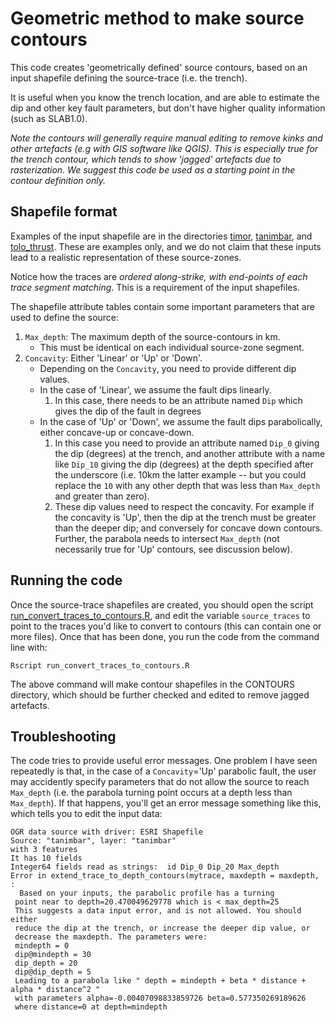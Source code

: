 # Geometric method to make source contours

This code creates 'geometrically defined' source contours, based on an input
shapefile defining the source-trace (i.e. the trench).

It is useful when you know the trench location, and are able to estimate the dip and
other key fault parameters, but don't have higher quality information (such as SLAB1.0).

*Note the contours will generally require manual editing to remove kinks and other artefacts (e.g with GIS software like QGIS). This is especially true for the trench contour, which tends to show 'jagged' artefacts due to rasterization. We suggest this code be used as a starting point in the contour definition only.*

## Shapefile format
Examples of the input shapefile are in the directories [timor](timor), [tanimbar](tanimbar), and [tolo_thrust](tolo_thrust). These are examples only, and we do not claim that these inputs lead to a realistic representation of these source-zones. 

Notice how the traces are *ordered along-strike, with end-points of each trace segment matching*. This is a requirement of the input shapefiles. 

The shapefile attribute tables contain some important parameters that are used to define the source:
1. `Max_depth`: The maximum depth of the source-contours in km. 
    * This must be identical on each individual source-zone segment. 
2. `Concavity`: Either 'Linear' or 'Up' or 'Down'. 
    * Depending on the `Concavity`, you need to provide different dip values.
    * In the case of 'Linear', we assume the fault dips linearly. 
        1. In this case, there needs to be an attribute named `Dip` which gives the dip of the fault in degrees 
    * In the case of 'Up' or 'Down', we assume the fault dips parabolically, either concave-up or concave-down. 
        1. In this case you need to provide an attribute named `Dip_0` giving the dip (degrees) at the trench, and another attribute with a name like `Dip_10` giving the dip (degrees) at the depth specified after the underscore (i.e. 10km the latter example -- but you could replace the `10` with any other depth that was less than `Max_depth` and greater than zero). 
        2. These dip values need to respect the concavity. For example if the concavity is 'Up', then the dip at the trench must be greater than the deeper dip; and conversely for concave down contours. Further, the parabola needs to intersect `Max_depth` (not necessarily true for 'Up' contours, see discussion below).

## Running the code
Once the source-trace shapefiles are created, you should open the script [run_convert_traces_to_contours.R](run_convert_traces_to_contours.R), and edit the variable `source_traces` to point to the traces you'd like to convert to contours (this can contain one or more files). Once that has been done, you run the code from the command line with:

    Rscript run_convert_traces_to_contours.R

The above command will make contour shapefiles in the CONTOURS directory, which should be further checked and edited to remove jagged artefacts.

## Troubleshooting
The code tries to provide useful error messages. One problem I have seen repeatedly is that, in the case of a `Concavity`='Up' parabolic fault, the user may accidently specify parameters that do not allow the source to reach `Max_depth` (i.e. the parabola turning point occurs at a depth less than `Max_depth`). If that happens, you'll get an error message something like this, which tells you to edit the input data:

    OGR data source with driver: ESRI Shapefile
    Source: "tanimbar", layer: "tanimbar"
    with 3 features
    It has 10 fields
    Integer64 fields read as strings:  id Dip_0 Dip_20 Max_depth
    Error in extend_trace_to_depth_contours(mytrace, maxdepth = maxdepth,  :
      Based on your inputs, the parabolic profile has a turning 
     point near to depth=20.470049629778 which is < max_depth=25
     This suggests a data input error, and is not allowed. You should either
     reduce the dip at the trench, or increase the deeper dip value, or
     decrease the maxdepth. The parameters were:
     mindepth = 0
     dip@mindepth = 30
     dip_depth = 20
     dip@dip_depth = 5
     Leading to a parabola like " depth = mindepth + beta * distance + alpha * distance^2 "
     with parameters alpha=-0.00407098833859726 beta=0.577350269189626
     where distance=0 at depth=mindepth
